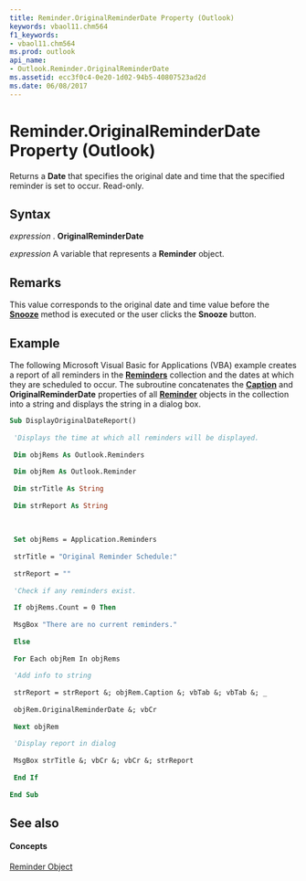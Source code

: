 ```yaml
---
title: Reminder.OriginalReminderDate Property (Outlook)
keywords: vbaol11.chm564
f1_keywords:
- vbaol11.chm564
ms.prod: outlook
api_name:
- Outlook.Reminder.OriginalReminderDate
ms.assetid: ecc3f0c4-0e20-1d02-94b5-40807523ad2d
ms.date: 06/08/2017
---
```



# Reminder.OriginalReminderDate Property (Outlook)

Returns a  **Date** that specifies the original date and time that the specified reminder is set to occur. Read-only.


## Syntax

 _expression_ . **OriginalReminderDate**

 _expression_ A variable that represents a **Reminder** object.


## Remarks

This value corresponds to the original date and time value before the  **[Snooze](Outlook.Reminder.Snooze.md)** method is executed or the user clicks the **Snooze** button.


## Example

The following Microsoft Visual Basic for Applications (VBA) example creates a report of all reminders in the  **[Reminders](Outlook.Reminders.md)** collection and the dates at which they are scheduled to occur. The subroutine concatenates the **[Caption](Outlook.Reminder.Caption.md)** and **OriginalReminderDate** properties of all **[Reminder](Outlook.Reminder.md)** objects in the collection into a string and displays the string in a dialog box.


```vb
Sub DisplayOriginalDateReport() 
 
 'Displays the time at which all reminders will be displayed. 
 
 Dim objRems As Outlook.Reminders 
 
 Dim objRem As Outlook.Reminder 
 
 Dim strTitle As String 
 
 Dim strReport As String 
 
 
 
 Set objRems = Application.Reminders 
 
 strTitle = "Original Reminder Schedule:" 
 
 strReport = "" 
 
 'Check if any reminders exist. 
 
 If objRems.Count = 0 Then 
 
 MsgBox "There are no current reminders." 
 
 Else 
 
 For Each objRem In objRems 
 
 'Add info to string 
 
 strReport = strReport &; objRem.Caption &; vbTab &; vbTab &; _ 
 
 objRem.OriginalReminderDate &; vbCr 
 
 Next objRem 
 
 'Display report in dialog 
 
 MsgBox strTitle &; vbCr &; vbCr &; strReport 
 
 End If 
 
End Sub
```


## See also


#### Concepts


[Reminder Object](Outlook.Reminder.md)

